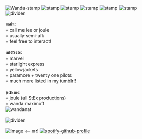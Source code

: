 ![Wanda-stamp](https://github.com/user-attachments/assets/71a74aa3-a9d4-4102-b649-584dc7b69d5a) ![stamp](https://github.com/user-attachments/assets/6cf0f308-bb8a-48c6-a1f2-0088aa2defe5) ![stamp](https://github.com/user-attachments/assets/458e9db4-36f7-4b95-bc5b-8ea86fd921b0) ![stamp](https://github.com/user-attachments/assets/69a5cb12-10f9-4971-81f8-7eb8ab171d81) ![stamp](https://github.com/user-attachments/assets/af5cf4e5-a850-47dc-9250-4dfdfa95a6ad) ![stamp](https://github.com/user-attachments/assets/1b9e1820-8adb-4df4-878e-80db105ab656)
<br />
![divider](https://github.com/user-attachments/assets/a8029387-c7ea-475d-b734-3191eedd4df9)
<br />
<br />
𝖒𝖆𝖎𝖓:
<br />
⟡ call me lee or joule <br />
⟡ usually semi-afk <br />
⟡ feel free to interact! <br />
<br />
𝖎𝖓𝖙𝖊𝖗𝖊𝖘𝖙𝖘:
<br />
⟡ marvel <br />
⟡ starlight express <br />
⟡ yellowjackets <br />
⟡ paramore + twenty one pilots <br />
⟡ much more listed in my tumblr!! <br />
<br />
𝖋𝖎𝖈𝖙𝖐𝖎𝖓𝖘:
<br />
⟡ joule (all StEx productions) <br />
⟡ wanda maximoff <br />
![wandanat](https://github.com/user-attachments/assets/62b5b61e-7f76-4688-9ac0-6ceec1e18bea) <br />
<br />
![divider](https://github.com/user-attachments/assets/a8029387-c7ea-475d-b734-3191eedd4df9) <br />
<br />
![Image](https://github.com/user-attachments/assets/7fa163e2-1e83-47d3-827b-00d5aa799752) <-- 𝖒𝖊! [![spotify-github-profile](https://spotify-github-profile.kittinanx.com/api/view?uid=4p5upeog7e0kokhlvoh5brzrt&cover_image=true&theme=default&show_offline=true&background_color=000000&interchange=true&bar_color=9a1313)](https://github.com/kittinan/spotify-github-profile) <br />
